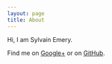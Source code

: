 ```yaml
---
layout: page
title: About
---
```


<span class="vcard">
Hi, I am <span class="fn"><span class="given-name">Sylvain</span> <span class="family-name">Emery</span></span>.

Find me on <a class="url" href="https://plus.google.com/+SylvainEmery" target="_blank">Google+</a> or on <a href="https://github.com/sylvainemery/" target="_blank">GitHub</a>.
</span>